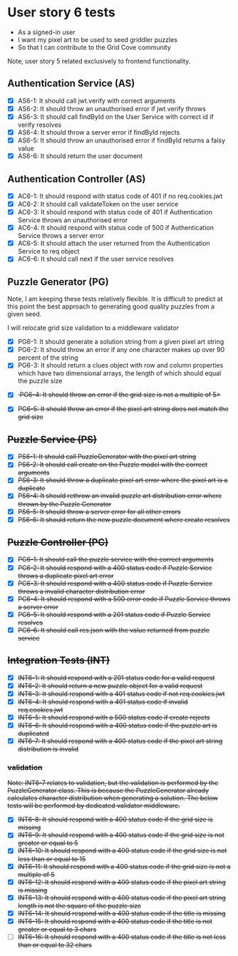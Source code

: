 # User story 6 tests

- As a signed-in user
- I want my pixel art to be used to seed griddler puzzles
- So that I can contribute to the Grid Cove community

Note, user story 5 related exclusively to frontend functionality.

## Authentication Service (AS)

- [x] AS6-1: It should call jwt.verify with correct arguments
- [x] AS6-2: It should throw an unauthorised error if jwt.verify throws
- [x] AS6-3: It should call findById on the User Service with correct id if verify resolves
- [x] AS6-4: It should throw a server error if findById rejects
- [x] AS6-5: It should throw an unauthorised error if findById returns a falsy value
- [x] AS6-6: It should return the user document

## Authentication Controller (AS)

- [x] AC6-1: It should respond with status code of 401 if no req.cookies.jwt
- [x] AC6-2: It should call validateToken on the user service
- [x] AC6-3: It should respond with status code of 401 if Authentication Service throws an unauthorised error
- [x] AC6-4: It should respond with status code of 500 if Authentication Service throws a server error
- [x] AC6-5: It should attach the user returned from the Authentication Service to req object
- [x] AC6-6: It should call next if the user service resolves

## Puzzle Generator (PG)

Note, I am keeping these tests relatively flexible. It is difficult to predict at this point the best approach to generating good quality puzzles from a given seed.

I will relocate grid size validation to a middleware validator

- [x] PG6-1: It should generate a solution string from a given pixel art string
- [x] PG6-2: It should throw an error if any one character makes up over 90 percent of the string
- [x] PG6-3: It should return a clues object with row and column properties which have two dimensional arrays, the length of which should equal the puzzle size
<!-- markdownlint-disable-next-line -->
- [x] <s> PG6-4: It should throw an error if the grid size is not a multiple of 5></s>
<!-- markdownlint-disable-next-line -->
- [x] <s>PG6-5: It should throw an error if the pixel art string does not match the grid size<s>

## Puzzle Service (PS)

- [x] PS6-1: It should call PuzzleGenerator with the pixel art string
- [x] PS6-2: It should call create on the Puzzle model with the correct arguments
- [x] PS6-3: It should throw a duplicate pixel art error where the pixel art is a duplicate
- [x] PS6-4: It should rethrow an invalid puzzle art distribution error where thrown by the Puzzle Generator
- [x] PS6-5: It should throw a server error for all other errors
- [x] PS6-6: It should return the new puzzle document where create resolves

## Puzzle Controller (PC)

- [x] PC6-1: It should call the puzzle service with the correct arguments
- [x] PC6-2: It should respond with a 400 status code if Puzzle Service throws a duplicate pixel art error
- [x] PC6-3: It should respond with a 400 status code if Puzzle Service throws a invalid character distribution error
- [x] PC6-4: It should respond with a 500 error code if Puzzle Service throws a server error
- [x] PC6-5: It should respond with a 201 status code if Puzzle Service resolves
- [x] PC6-6: It should call res.json with the value returned from puzzle service

## Integration Tests (INT)

- [x] INT6-1: It should respond with a 201 status code for a valid request
- [x] INT6-2: It should return a new puzzle object for a valid request
- [x] INT6-3: It should respond with a 401 status code if not req.cookies.jwt
- [x] INT6-4: It should respond with a 401 status code if invalid req.cookies.jwt
- [x] INT6-5: It should respond with a 500 status code if create rejects
- [x] INT6-6: It should respond with a 400 status code if the puzzle art is duplicated
- [x] INT6-7: It should respond with a 400 status code if the pixel art string distribution is invalid

### validation

Note: INT6-7 relates to validation, but the validation is performed by the PuzzleGenerator class. This is because the PuzzleGenerator already calculates character distribution when generating a solution. The below tests will be performed by dedicated validator middleware.

- [x] INT6-8: It should respond with a 400 status code if the grid size is missing
- [x] INT6-9: It should respond with a 400 status code if the grid size is not greater or equal to 5
- [x] INT6-10: It should respond with a 400 status code if the grid size is not less than or equal to 15
- [x] INT6-11: It should respond with a 400 status code if the grid size is not a multiple of 5
- [x] INT6-12: It should respond with a 400 status code if the pixel art string is missing
- [x] INT6-13: It should respond with a 400 status code if the pixel art string length is not the square of the puzzle size
- [x] INT6-14: It should respond with a 400 status code if the title is missing
- [x] INT6-15: It should respond with a 400 status code if the title is not greater or equal to 3 chars
- [ ] INT6-16: It should respond with a 400 status code if the title is not less than or equal to 32 chars
